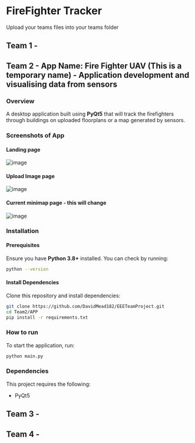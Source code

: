 # FireFighter Tracker
Upload your teams files into your teams folder

## Team 1 -

## Team 2 - App Name: Fire Fighter UAV (This is a temporary name) - Application development and visualising data from sensors
### Overview
A desktop application built using **PyQt5** that will track the firefighters through buildings on uploaded floorplans or a map generated by sensors.

### Screenshots of App
#### Landing page
![image](https://github.com/user-attachments/assets/966f8bf3-bbc2-4fae-b93b-d344832e8faa)
#### Upload Image page
![image](https://github.com/user-attachments/assets/61c7a7df-c89f-4b2a-be7f-2904ac7d8f20)
#### Current minimap page - this will change
![image](https://github.com/user-attachments/assets/dfda081f-8ab5-4c53-ae6f-5ee133135ded)

### Installation
#### Prerequisites
Ensure you have **Python 3.8+** installed. You can check by running:
```sh
python --version
```
#### Install Dependencies
Clone this repository and install dependencies:
```sh
git clone https://github.com/DavidMead182/EEETeamProject.git
cd Team2/APP
pip install -r requirements.txt
```

### How to run
To start the application, run:
```sh
python main.py
```

### Dependencies
This project requires the following:
- PyQt5

## Team 3 -


## Team 4 - 
